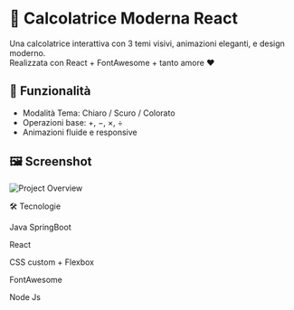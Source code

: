 # 🧮 Calcolatrice Moderna React

Una calcolatrice interattiva con 3 temi visivi, animazioni eleganti, e design moderno.  
Realizzata con React + FontAwesome + tanto amore ❤️

## 🚀 Funzionalità
- Modalità Tema: Chiaro / Scuro / Colorato
- Operazioni base: +, −, ×, ÷
- Animazioni fluide e responsive

## 🖼️ Screenshot

![Project Overview](.images/gifCalcolatrice)


🛠️ Tecnologie

Java SpringBoot

React

CSS custom + Flexbox

FontAwesome

Node Js



